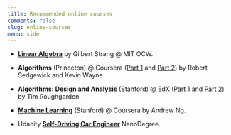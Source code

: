 ```yaml
---
title: Recommended online courses
comments: false
slug: online-courses
menu: side
---
```


 - [**Linear Algebra**](https://ocw.mit.edu/courses/mathematics/18-06sc-linear-algebra-fall-2011/) by Gilbert Strang @ MIT OCW. 

 - **Algorithms** (Princeton) @ Coursera ([Part 1](https://www.coursera.org/learn/algorithms-part1) and [Part 2](https://www.coursera.org/learn/algorithms-part2)) by Robert Sedgewick and Kevin Wayne.

 - **Algorithms: Design and Analysis** (Stanford) @ EdX ([Part 1](https://www.edx.org/course/algorithms-design-and-analysis) and [Part 2](https://www.edx.org/course/algorithms-design-and-analysis-part-2-2)) by Tim Roughgarden.

 - [**Machine Learning**](https://www.coursera.org/learn/machine-learning) (Stanford) @ Coursera by Andrew Ng.

 - Udacity [**Self-Driving Car Engineer**](https://www.udacity.com/course/self-driving-car-engineer-nanodegree--nd013) NanoDegree.




